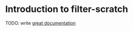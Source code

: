 # Introduction to filter-scratch

TODO: write [great documentation](http://jacobian.org/writing/what-to-write/)
